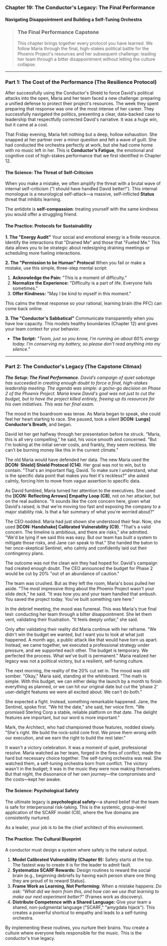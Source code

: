 ### **Chapter 19: The Conductor's Legacy: The Final Performance**
#### Navigating Disappointment and Building a Self-Tuning Orchestra

> ### **The Final Performance Capstone**
>
> This chapter brings together every protocol you have learned. We follow Maria through the final, high-stakes political battle for the Phoenix Project's resources and her subsequent challenge: leading her team through a bitter disappointment without letting the culture collapse.

---
### **Part 1: The Cost of the Performance (The Resilience Protocol)**

After successfully using the Conductor's Shield to force David's political attacks into the open, Maria and her team faced a new challenge: preparing a unified defense to protect their project's resources. The week they spent preparing that response was one of the most intense of her career. They successfully navigated the politics, presenting a clear, data-backed case to leadership that respectfully corrected David's narrative. It was a huge win, but it came at a cost.

That Friday evening, Maria felt nothing but a deep, hollow exhaustion. She snapped at her partner over a minor question and felt a wave of guilt. She had conducted the orchestra perfectly at work, but she had come home with no music left in her. This is **Conductor's Fatigue**, the emotional and cognitive cost of high-stakes performance that we first identified in Chapter 12.

#### **The Science: The Threat of Self-Criticism**

When you make a mistake, we often amplify the threat with a brutal wave of internal self-criticism ("I should have handled David better!"). This internal monologue is a neurological self-attack—a massive, self-inflicted **Status** threat that inhibits learning.

The antidote is **self-compassion**: treating yourself with the same kindness you would offer a struggling friend.

#### **The Practice: Protocols for Sustainability**

**1. The "Energy Audit"**
Your social and emotional energy is a finite resource. Identify the interactions that "Drained Me" and those that "Fueled Me." This data allows you to be strategic about redesigning draining meetings or scheduling more fueling interactions.

**2. The "Permission to be Human" Protocol**
When you fail or make a mistake, use this simple, three-step mental script:
1.  **Acknowledge the Pain:** "This is a moment of difficulty."
2.  **Normalize the Experience:** "Difficulty is a part of life. Everyone fails sometimes."
3.  **Offer Kindness:** "May I be kind to myself in this moment."

This calms the threat response so your rational, learning brain (the PFC) can come back online.

**3. The "Conductor's Sabbatical"**
Communicate transparently when you have low capacity. This models healthy boundaries (Chapter 12) and gives your team context for your behavior.
*   **The Script:** *"Team, just so you know, I'm running on about 60% energy today. I'm conserving my battery, so please don't read anything into my silence."*

---
### **Part 2: The Conductor's Legacy (The Capstone Climax)**

***The Setup: The Final Performance.*** *David’s campaign of quiet sabotage has succeeded in creating enough doubt to force a final, high-stakes leadership meeting. The agenda was simple: a go/no-go decision on Phase 2 of the Phoenix Project. Maria knew David's goal was not just to cut the budget, but to have the project killed entirely, freeing up its resources for his own initiatives. This was her final exam.*

The mood in the boardroom was tense. As Maria began to speak, she could feel her heart starting to race. She paused, took a silent **[ICON: Lungs] Conductor’s Breath**, and began.

David let her get halfway through her presentation before he struck. "Maria, this is all very compelling," he said, his voice smooth and concerned. "But I'm looking at the initial server costs, and frankly, they seem reckless. We can't be burning money like this in the current climate."

The old Maria would have defended her data. The new Maria used the **[ICON: Shield] Shield Protocol (C14)**. Her goal was not to win, but to contain. "That's an important flag, David. To make sure I understand, what is the specific data point that makes you feel it's reckless?" she asked calmly, forcing him to move from vague assertion to specific data.

As David fumbled, Maria turned her attention to the executives. She used the **[ICON: Reflecting Arrows] Empathy Loop (C8)**, not on her attacker, but on the real audience. "It sounds like the core concern here, given what David's raised, is that we're moving too fast and exposing the company to a major stability risk. Is that a fair summary of what you're worried about?"

The CEO nodded. Maria had just shown she understood their fear. Now, she used **[ICON: Handshake] Calibrated Vulnerability (C9)**. "That's a valid concern. The timeline is ambitious, and there are risks," she admitted. "We'd be lying if we said this was easy. But our team has built a system to mitigate those risks, and Jane can speak to that." She handed the baton to her once-skeptical Sentinel, who calmly and confidently laid out their contingency plans.

The outcome was not the clean win they had hoped for. David's campaign had created enough doubt. The CEO announced the budget for Phase 2 would be cut by 20% "out of an abundance of caution."

The team was crushed. But as they left the room, Maria's boss pulled her aside. "The most impressive thing about the Phoenix Project wasn't your slide deck," he said. "It was how you and your team handled that ambush. You saved the project today. You've built something rare here."

In the debrief meeting, the mood was funereal. This was Maria's true final test: conducting her team through a bitter disappointment. She let them vent, validating their frustration. "It feels deeply unfair," she said.

Only after validating their reality did Maria continue with her reframe. "We didn't win the budget we wanted, but I want you to look at what just happened. A month ago, a public attack like that would have torn us apart. Instead, we came together, we executed a professional strategy under pressure, and we supported each other. The budget is temporary. We perfected the process. What we've built is permanent." Maria realized her legacy was not a political victory, but a resilient, self-tuning culture.

The next morning, the reality of the 20% cut set in. The mood was still somber. "Okay," Maria said, standing at the whiteboard. "The math is simple. With this budget, we can either delay the launch by a month to finish everything as planned, or we can hit our original date but cut the 'phase 2' user-delight features we were all excited about. We can't do both."

She expected a fight. Instead, something remarkable happened. Jane, the Sentinel, spoke first. "We hit the date," she said, her voice firm. "We promised Sterling Corp a stable, reliable platform on that date. The delight features are important, but our word is more important."

Mark, the Architect, who had championed those features, nodded slowly. "She's right. We build the rock-solid core first. We prove them wrong with our execution, and we earn the right to build the rest later."

It wasn't a victory celebration. It was a moment of quiet, professional resolve. Maria watched as her team, forged in the fires of conflict, made the hard but necessary choice together. The self-tuning orchestra was real. She watched them, a self-tuning orchestra born from conflict. The victory wasn't in the budget; it was in the music they were now making themselves. But that night, the dissonance of her own journey—the compromises and the costs—kept her awake.

#### **The Science: Psychological Safety**

The ultimate legacy is **psychological safety**—a shared belief that the team is safe for interpersonal risk-taking. This is the systemic, group-level application of the SCARF model (C6), where the five domains are consistently nurtured.

As a leader, your job is to be the chief architect of this environment.

#### **The Practice: The Cultural Blueprint**

A conductor must design a system where safety is the natural output.

1.  **Model Calibrated Vulnerability (Chapter 9):** Safety starts at the top. The fastest way to create it is for the leader to admit fault.
2.  **Systematize SCARF Rewards:** Design routines to reward the social brain (e.g., beginning debriefs by having each person share one thing they are proud of to reward Status).
3.  **Frame Work as Learning, Not Performing:** When a mistake happens: *Do ask:* *"What did we learn from this, and how can we use that learning to make our next experiment better?"* (Frames work as discovery).
4.  **Distribute Competence with a Shared Language:** Give your team a shared, non-judgmental language ("SCARF," "amygdala hijack"). This creates a powerful shortcut to empathy and leads to a self-tuning orchestra.

By implementing these routines, you nurture their brains. You create a culture where everyone feels responsible for the music. This is the conductor's true legacy.
      